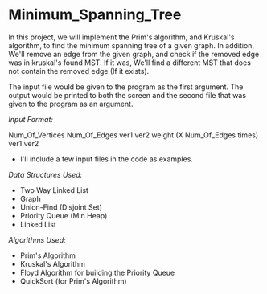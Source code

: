# Minimum_Spanning_Tree

In this project, we will implement the Prim's algorithm, and Kruskal's algorithm, to find the minimum spanning tree of a given graph.
In addition, We'll remove an edge from the given graph, and check if the removed edge was in kruskal's found MST.
If it was, We'll find a different MST that does not contain the removed edge (If it exists).

The input file would be given to the program as the first argument.
The output would be printed to both the screen and the second file that was given to the program as an argument.

_Input Format:_

Num_Of_Vertices
Num_Of_Edges
ver1 ver2 weight (X Num_Of_Edges times)
ver1 ver2

- I'll include a few input files in the code as examples.

_Data Structures Used:_

- Two Way Linked List
- Graph
- Union-Find (Disjoint Set)
- Priority Queue (Min Heap)
- Linked List

_Algorithms Used:_

- Prim's Algorithm
- Kruskal's Algorithm
- Floyd Algorithm for building the Priority Queue
- QuickSort (for Prim's Algorithm)
